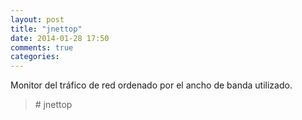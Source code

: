 ```yaml
---
layout: post
title: "jnettop"
date: 2014-01-28 17:50
comments: true
categories: 
---
```

Monitor del tráfico de red ordenado por el ancho de banda utilizado.

>\# jnettop

